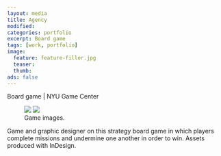 ```yaml
---
layout: media
title: Agency
modified:
categories: portfolio
excerpt: Board game
tags: [work, portfolio]
image:
  feature: feature-filler.jpg
  teaser:
  thumb:
ads: false  
---
```

<p>Board game | NYU Game Center </p>

<figure class="half">
  <img src="{{ site.url }}/images/{{ page.image.feature }}">
  <img src="{{ site.url }}/images/{{ page.image.feature }}">
  <figcaption>Game images.</figcaption>
</figure>

<p>Game and graphic designer on this strategy board game in which players complete missions and undermine one another in order to win. Assets produced with InDesign.</p>